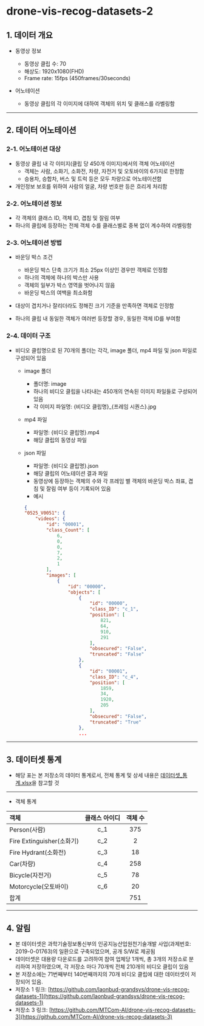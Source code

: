 # drone-vis-recog-datasets-2


## 1. 데이터 개요
- 동영상 정보 
  - 동영상 클립 수: 70
  - 해상도: 1920x1080(FHD)
  - Frame rate: 15fps (450frames/30seconds)

- 어노테이션
  - 동영상 클립의 각 이미지에 대하여 객체의 위치 및 클래스를 라벨링함

---

## 2. 데이터 어노테이션
### 2-1. 어노테이션 대상
- 동영상 클립 내 각 이미지(클립 당 450개 이미지)에서의 객체 어노테이션
  - 객체는 사람, 소화기, 소화전, 차량, 자전거 및 오토바이의 6가지로 한정함
  - 승용차, 승합차, 버스 및 트럭 등은 모두 차량으로 어노테이션함
- 개인정보 보호를 위하여 사람의 얼굴, 차량 번호판 등은 흐리게 처리함

### 2-2. 어노테이션 정보
- 각 객체의 클래스 ID, 객체 ID, 겹침 및 잘림 여부
- 하나의 클립에 등장하는 전체 객체 수를 클래스별로 중복 없이 계수하여 라벨링함

### 2-3. 어노테이션 방법
- 바운딩 박스 조건
  - 바운딩 박스 단축 크기가 최소 25px 이상인 경우만 객체로 인정함
  - 하나의 객체에 하나의 박스만 사용
  - 객체의 일부가 박스 영역을 벗어나지 않음
  - 바운딩 박스의 여백을 최소화함

- 대상이 겹치거나 잘리더라도 정해진 크기 기준을 만족하면 객체로 인정함
- 하나의 클립 내 동일한 객체가 여러번 등장할 경우, 동일한 객체 ID를 부여함

### 2-4. 데이터 구조
- 비디오 클립명으로 된 70개의 폴더는 각각, image 폴더, mp4 파일 및 json 파일로 구성되어 있음
  - image 폴더  
    - 폴더명: image
    - 하나의 비디오 클립을 나타내는 450개의 연속된 이미지 파일들로 구성되어 있음
    - 각 이미지 파일명: {비디오 클립명}_{프레임 시퀀스}.jpg
        
  - mp4 파일
    - 파일명: {비디오 클립명}.mp4
    - 해당 클립의 동영상 파일
      
  - json 파일
    - 파일명: {비디오 클립명}.json
    - 해당 클립의 어노테이션 결과 파일
    - 동영상에 등장하는 객체의 수와 각 프레임 별 객체의 바운딩 박스 좌표, 겹침 및 잘림 여부 등이 기록되어 있음    
    - 예시
    
    ```json
    {
    "0525_V0051": {
        "videos": {
            "id": "00001",
            "class_Count": [
                6,
                0,
                0,
                7,
                2,
                1
            ],
            "images": [
                {
                    "id": "00000",
                    "objects": [
                        {
                            "id": "00000",
                            "class_ID": "c_1",
                            "position": [
                                821,
                                64,
                                910,
                                291
                            ],
                            "obsecured": "False",
                            "truncated": "False"
                        },
                        {
                            "id": "00001",
                            "class_ID": "c_4",
                            "position": [
                                1859,
                                34,
                                1920,
                                205
                            ],
                            "obsecured": "False",
                            "truncated": "True"
                        },
                        ...
  
---

## 3. 데이터셋 통계
- 해당 표는 본 저장소의 데이터 통계로서, 전체 통계 및 상세 내용은 [데이터셋_통계.xlsx](데이터셋_통계.xlsx)을 참고할 것
---
- 객체 통계


객체 | 클래스 아이디 | 객체 수
:------ | :---: | :---:
Person(사람) | c_1 | 375
Fire Extinguisher(소화기) | c_2 | 2
Fire Hydrant(소화전) | c_3| 18
Car(차량) | c_4 | 258
Bicycle(자전거) | c_5 | 78
Motorcycle(오토바이) | c_6 | 20
합계 |  | 751


---

## 4. 알림
- 본 데이터셋은 과학기술정보통신부의 인공지능산업원천기술개발 사업(과제번호: 2019-0-01763)의 일환으로 구축되었으며, 공개 S/W로 제공됨
- 데이터셋은 대용량 다운로드를 고려하여 참여 업체당 1개씩, 총 3개의 저장소로 분리하여 저장하였으며, 각 저장소 마다 70개씩 전체 210개의 비디오 클립이 있음
- 본 저장소에는 71번째부터 140번째까지의 70개 비디오 클립에 대한 데이터셋이 저장되어 있음.
- 저장소 1 링크: [https://github.com/laonbud-grandsys/drone-vis-recog-datasets-1](https://github.com/laonbud-grandsys/drone-vis-recog-datasets-1)
- 저장소 3 링크: [https://github.com/MTCom-AI/drone-vis-recog-datasets-3](https://github.com/MTCom-AI/drone-vis-recog-datasets-3)
